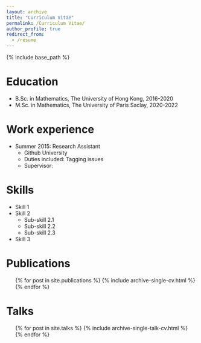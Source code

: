 ```yaml
---
layout: archive
title: "Curriculum Vitae"
permalink: /Curriculum Vitae/
author_profile: true
redirect_from:
  - /resume
---
```


{% include base_path %}

Education
======
* B.Sc. in Mathematics, The University of Hong Kong, 2016-2020
* M.Sc. in Mathematics, The University of Paris Saclay, 2020-2022

Work experience
======
* Summer 2015: Research Assistant
  * Github University
  * Duties included: Tagging issues
  * Supervisor: 

Skills
======
* Skill 1
* Skill 2
  * Sub-skill 2.1
  * Sub-skill 2.2
  * Sub-skill 2.3
* Skill 3

Publications
======
  <ul>{% for post in site.publications %}
    {% include archive-single-cv.html %}
  {% endfor %}</ul>
  
Talks
======
  <ul>{% for post in site.talks %}
    {% include archive-single-talk-cv.html %}
  {% endfor %}</ul>
  
